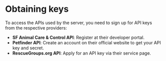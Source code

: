 # Obtaining keys

To access the APIs used by the server, you need to sign up for API keys from the respective providers:

- **SF Animal Care & Control API**: Register at their developer portal.
- **Petfinder API**: Create an account on their official website to get your API key and secret.
- **RescueGroups.org API**: Apply for an API key via their service page.